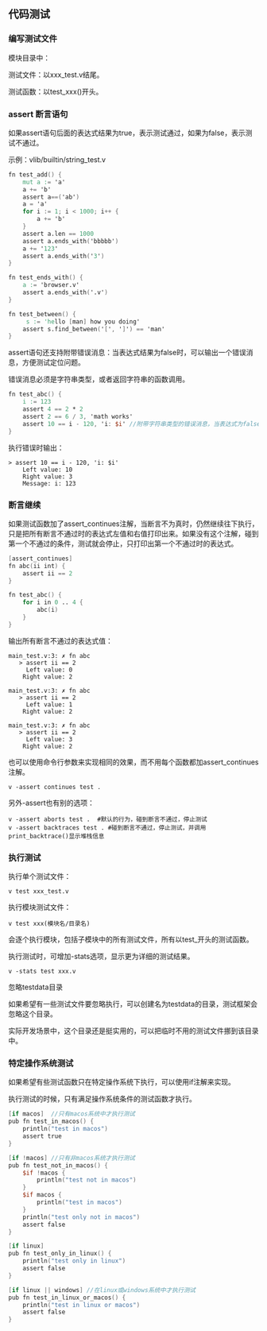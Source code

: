 ## 代码测试

### 编写测试文件

模块目录中：

测试文件：以xxx_test.v结尾。

测试函数：以test_xxx()开头。

### assert 断言语句

如果assert语句后面的表达式结果为true，表示测试通过，如果为false，表示测试不通过。

示例：vlib/builtin/string_test.v

```v
fn test_add() {
	mut a := 'a'
	a += 'b'
	assert a==('ab')
	a = 'a'
	for i := 1; i < 1000; i++ {
		a += 'b'
	}
	assert a.len == 1000
	assert a.ends_with('bbbbb')
	a += '123'
	assert a.ends_with('3')
}

fn test_ends_with() {
	a := 'browser.v'
	assert a.ends_with('.v')
}

fn test_between() {
	 s := 'hello [man] how you doing'
	assert s.find_between('[', ']') == 'man'
}
```

assert语句还支持附带错误消息：当表达式结果为false时，可以输出一个错误消息，方便测试定位问题。

错误消息必须是字符串类型，或者返回字符串的函数调用。

```v
fn test_abc() {
	i := 123
	assert 4 == 2 * 2
	assert 2 == 6 / 3, 'math works' 
	assert 10 == i - 120, 'i: $i' //附带字符串类型的错误消息，当表达式为false时输出
}
```

执行错误时输出：

```shell
> assert 10 == i - 120, 'i: $i'
    Left value: 10
    Right value: 3
    Message: i: 123
```

### 断言继续

如果测试函数加了assert_continues注解，当断言不为真时，仍然继续往下执行，只是把所有断言不通过时的表达式左值和右值打印出来。如果没有这个注解，碰到第一个不通过的条件，测试就会停止，只打印出第一个不通过时的表达式。

```v
[assert_continues]
fn abc(ii int) {
	assert ii == 2
}

fn test_abc() {
	for i in 0 .. 4 {
		abc(i)
	}
}
```

输出所有断言不通过的表达式值：

```shell
main_test.v:3: ✗ fn abc
   > assert ii == 2
     Left value: 0
    Right value: 2

main_test.v:3: ✗ fn abc
   > assert ii == 2
     Left value: 1
    Right value: 2

main_test.v:3: ✗ fn abc
   > assert ii == 2
     Left value: 3
    Right value: 2
```

也可以使用命令行参数来实现相同的效果，而不用每个函数都加assert_continues注解。

```shell
v -assert continues test . 
```

另外-assert也有别的选项：

```shell
v -assert aborts test .  #默认的行为，碰到断言不通过，停止测试
v -assert backtraces test . #碰到断言不通过，停止测试，并调用print_backtrace()显示堆栈信息
```

### 执行测试

执行单个测试文件：

```shell
v test xxx_test.v
```

执行模块测试文件：

```shell
v test xxx(模块名/目录名)
```

会逐个执行模块，包括子模块中的所有测试文件，所有以test_开头的测试函数。

执行测试时，可增加-stats选项，显示更为详细的测试结果。

```shell
v -stats test xxx.v
```

忽略testdata目录

如果希望有一些测试文件要忽略执行，可以创建名为testdata的目录，测试框架会忽略这个目录。

实际开发场景中，这个目录还是挺实用的，可以把临时不用的测试文件挪到该目录中。

### 特定操作系统测试

如果希望有些测试函数只在特定操作系统下执行，可以使用if注解来实现。

执行测试的时候，只有满足操作系统条件的测试函数才执行。

```v
[if macos]  //只有macos系统中才执行测试
pub fn test_in_macos() {
	println("test in macos")
	assert true
}

[if !macos] //只有非macos系统才执行测试
pub fn test_not_in_macos() {
	$if !macos {
		println("test not in macos")
	}
	$if macos {
		println("test in macos")
	}
	println("test only not in macos")
	assert false
}

[if linux] 
pub fn test_only_in_linux() {
	println("test only in linux")
	assert false
}

[if linux || windows] //在linux或windows系统中才执行测试
pub fn test_in_linux_or_macos() {
	println("test in linux or macos")
	assert false
}
```

